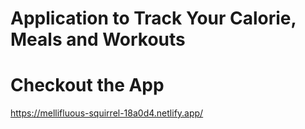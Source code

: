 # Application to Track Your Calorie, Meals and Workouts
# Checkout the App

https://mellifluous-squirrel-18a0d4.netlify.app/
